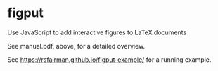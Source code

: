 # figput
Use JavaScript to add interactive figures to LaTeX documents

See manual.pdf, above, for a detailed overview.

See https://rsfairman.github.io/figput-example/ for a running example.

